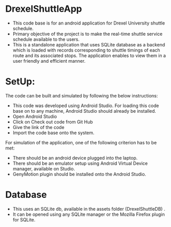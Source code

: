 DrexelShuttleApp
================
- This code base is for an android application for Drexel University shuttle schedule. 
- Primary objective of the project is to make the real-time shuttle service schedule available to the users.  
- This is a standalone application that uses SQLite database as a backend which is loaded with records corresponding to shuttle timings of each route and its associated stops. The application enables to view them in a user friendly and efficient manner.

SetUp:
======
The code can be built and simulated by following the below instructions:
- This code was developed using Android Studio. For loading this code base on to any machine, Android Studio should already be installed. 
- Open Android Studio 
- Click on Check out code from Git Hub
- Give the link of the code 
- Import the code base onto the system.

For simulation of the application, one of the following criterion has to be met:
- There should be an android device plugged into the laptop.
- There should be an emulator setup using Android Virtual Device manager, available on Studio.
- GenyMotion plugin should be installed onto the Android Studio.



Database
========

- This uses an SQLite db, available in the assets folder (DrexelShuttleDB) . 
- It can be opened using any SQLite manager or the Mozilla Firefox plugin for SQLite.


